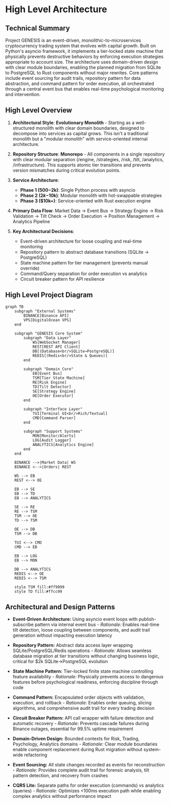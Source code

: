 # High Level Architecture

## Technical Summary

Project GENESIS is an event-driven, monolithic-to-microservices cryptocurrency trading system that evolves with capital growth. Built on Python's asyncio framework, it implements a tier-locked state machine that physically prevents destructive behaviors by enforcing execution strategies appropriate to account size. The architecture uses domain-driven design with clear module boundaries, enabling the planned migration from SQLite to PostgreSQL to Rust components without major rewrites. Core patterns include event sourcing for audit trails, repository pattern for data abstraction, and command pattern for order execution, all orchestrated through a central event bus that enables real-time psychological monitoring and intervention.

## High Level Overview

1. **Architectural Style**: **Evolutionary Monolith** - Starting as a well-structured monolith with clear domain boundaries, designed to decompose into services as capital grows. This isn't a traditional monolith but a "modular monolith" with service-oriented internal architecture.

2. **Repository Structure**: **Monorepo** - All components in a single repository with clear modular separation (/engine, /strategies, /risk, /tilt, /analytics, /infrastructure). This supports atomic tier transitions and prevents version mismatches during critical evolution points.

3. **Service Architecture**: 
   - **Phase 1 ($500-$2k)**: Single Python process with asyncio
   - **Phase 2 ($2k-$10k)**: Modular monolith with hot-swappable strategies
   - **Phase 3 ($10k+)**: Service-oriented with Rust execution engine

4. **Primary Data Flow**: Market Data → Event Bus → Strategy Engine → Risk Validation → Tilt Check → Order Execution → Position Management → Analytics Pipeline

5. **Key Architectural Decisions**:
   - Event-driven architecture for loose coupling and real-time monitoring
   - Repository pattern to abstract database transitions (SQLite → PostgreSQL)
   - State machine pattern for tier management (prevents manual override)
   - Command/Query separation for order execution vs analytics
   - Circuit breaker pattern for API resilience

## High Level Project Diagram

```mermaid
graph TB
    subgraph "External Systems"
        BINANCE[Binance API]
        VPS[DigitalOcean VPS]
    end
    
    subgraph "GENESIS Core System"
        subgraph "Data Layer"
            WS[WebSocket Manager]
            REST[REST API Client]
            DB[(Database<br/>SQLite→PostgreSQL)]
            REDIS[(Redis<br/>State & Queues)]
        end
        
        subgraph "Domain Core"
            EB[Event Bus]
            TSM[Tier State Machine]
            RE[Risk Engine]
            TD[Tilt Detector]
            SE[Strategy Engine]
            OE[Order Executor]
        end
        
        subgraph "Interface Layer"
            TUI[Terminal UI<br/>Rich/Textual]
            CMD[Command Parser]
        end
        
        subgraph "Support Systems"
            MON[Monitor/Alerts]
            LOG[Audit Logger]
            ANALYTICS[Analytics Engine]
        end
    end
    
    BINANCE -->|Market Data| WS
    BINANCE <-->|Orders| REST
    
    WS --> EB
    REST <--> OE
    
    EB --> SE
    EB --> TD
    EB --> ANALYTICS
    
    SE --> RE
    RE --> TSM
    TSM --> OE
    TD --> TSM
    
    OE --> DB
    TSM --> DB
    
    TUI <--> CMD
    CMD --> EB
    
    EB --> LOG
    EB --> MON
    
    DB --> ANALYTICS
    REDIS <--> OE
    REDIS <--> TSM
    
    style TSM fill:#ff9999
    style TD fill:#ffcc99
```

## Architectural and Design Patterns

- **Event-Driven Architecture:** Using asyncio event loops with publish-subscribe pattern via internal event bus - *Rationale:* Enables real-time tilt detection, loose coupling between components, and audit trail generation without impacting execution latency

- **Repository Pattern:** Abstract data access layer wrapping SQLite/PostgreSQL/Redis operations - *Rationale:* Allows seamless database migration at tier transitions without changing business logic, critical for $2k SQLite→PostgreSQL evolution

- **State Machine Pattern:** Tier-locked finite state machine controlling feature availability - *Rationale:* Physically prevents access to dangerous features before psychological readiness, enforcing discipline through code

- **Command Pattern:** Encapsulated order objects with validation, execution, and rollback - *Rationale:* Enables order queuing, slicing algorithms, and comprehensive audit trail for every trading decision

- **Circuit Breaker Pattern:** API call wrapper with failure detection and automatic recovery - *Rationale:* Prevents cascade failures during Binance outages, essential for 99.5% uptime requirement

- **Domain-Driven Design:** Bounded contexts for Risk, Trading, Psychology, Analytics domains - *Rationale:* Clear module boundaries enable component replacement during Rust migration without system-wide refactoring

- **Event Sourcing:** All state changes recorded as events for reconstruction - *Rationale:* Provides complete audit trail for forensic analysis, tilt pattern detection, and recovery from crashes

- **CQRS Lite:** Separate paths for order execution (commands) vs analytics (queries) - *Rationale:* Optimizes <100ms execution path while enabling complex analytics without performance impact
